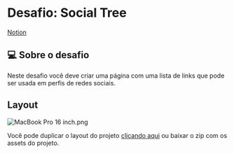 # Desafio: Social Tree

[Notion](https://efficient-sloth-d85.notion.site/Desafio-Social-Tree-a4008e467a3248c4b05c97cf78aea44f)

## 💻 Sobre o desafio

Neste desafio você deve criar uma página com uma lista de links que pode ser usada em perfis de redes sociais.

## Layout

![MacBook Pro 16 inch.png](https://s3-us-west-2.amazonaws.com/secure.notion-static.com/152cec1f-b8ad-4b3a-9520-e1fbd5433a32/MacBook_Pro_16_inch.png)

Você pode duplicar o layout do projeto [clicando aqui](https://www.figma.com/file/yi1ycIyAW8QiGiX9bMFHkU/DD-%2F-Social-links/duplicate) ou baixar o zip com os assets do projeto.
